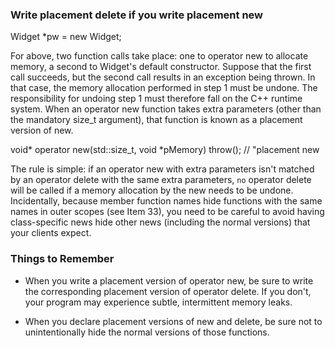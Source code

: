 ### Write placement delete if you write placement new
 Widget *pw = new Widget;

For above, two function calls take place: one to operator new to allocate memory, a second to Widget's default constructor. Suppose that the first call succeeds, but the second call results in an exception being thrown. In that case, the memory allocation performed in step 1 must be undone. The responsibility for undoing step 1 must therefore fall on the C++ runtime system. When an operator new function takes extra parameters (other than the mandatory size_t argument), that function is known as a placement version of new. 

void* operator new(std::size_t, void *pMemory) throw();   // "placement new

The rule is simple: if an operator new with extra parameters isn't matched by an operator delete with the same extra parameters, `no` operator delete will be called if a memory allocation by the new needs to be undone. Incidentally, because member function names hide functions with the same names in outer scopes (see Item 33), you need to be careful to avoid having class-specific news hide other news (including the normal versions) that your clients expect.
### Things to Remember
* When you write a placement version of operator new, be sure to write the corresponding placement version of operator delete. If you don't, your program may experience subtle, intermittent memory leaks.

* When you declare placement versions of new and delete, be sure not to unintentionally hide the normal versions of those functions.
